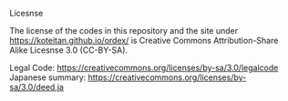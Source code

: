 Licesnse

The license of the codes in this repository and the site under https://koteitan.github.io/ordex/ is Creative Commons Attribution-Share Alike Licesnse 3.0 (CC-BY-SA).

Legal Code: https://creativecommons.org/licenses/by-sa/3.0/legalcode
Japanese summary: https://creativecommons.org/licenses/by-sa/3.0/deed.ja
